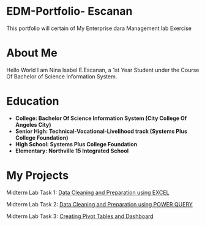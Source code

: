 # EDM-Portfolio- Escanan
This portfolio  will certain of My Enterprise dara Management lab Exercise

# About Me
Hello World I am Nina Isabel E.Escanan, a 1st Year Student under the Course Of Bachelor of Science Information System.

# Education
- **College: Bachelor Of Science Information System (City College Of Angeles City)**
- **Senior High: Technical-Vocational-Livelihood track (Systems Plus College Foundation)**
- **High School: Systems Plus College Foundation**
- **Elementary: Northville 15 Integrated School**

# My Projects
Midterm Lab Task 1: [Data Cleaning and Preparation using EXCEL](https://github.com/ninabel2005/Escanan/tree/24855431b700069e5d11c7a7e647cc33d76f2622/Midterm1)

Midterm Lab Task 2: [Data Cleaning and Preparation using POWER QUERY](https://github.com/ninabel2005/Escanan/tree/main/Midterm%20Task%202)


Midterm Lab Task 3: [Creating Pivot Tables and Dashboard](https://github.com/ninabel2005/Escanan/tree/main/Midterm%20Task%203)
